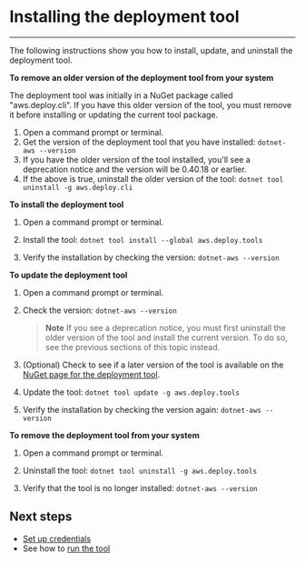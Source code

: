 # Installing the deployment tool<a name="deployment-tool-setup"></a>


****  

The following instructions show you how to install, update, and uninstall the deployment tool\.

**To remove an older version of the deployment tool from your system**

The deployment tool was initially in a NuGet package called "aws.deploy.cli". If you have this older version of the tool, you must remove it before installing or updating the current tool package.

1. Open a command prompt or terminal.
1. Get the version of the deployment tool that you have installed: `dotnet-aws --version`
1. If you have the older version of the tool installed, you'll see a deprecation notice and the version will be 0.40.18 or earlier.
1. If the above is true, uninstall the older version of the tool: `dotnet tool uninstall -g aws.deploy.cli`

**To install the deployment tool**

1. Open a command prompt or terminal.

1. Install the tool: `dotnet tool install --global aws.deploy.tools`

1. Verify the installation by checking the version: `dotnet-aws --version`

**To update the deployment tool**

1. Open a command prompt or terminal\.

1. Check the version: `dotnet-aws --version`
   > **Note**
   > If you see a deprecation notice, you must first uninstall the older version of the tool and install the current version. To do so, see the previous sections of this topic instead.

1. (Optional) Check to see if a later version of the tool is available on the [NuGet page for the deployment tool](https://www.nuget.org/packages/aws.deploy.tools/).

1. Update the tool: `dotnet tool update -g aws.deploy.tools`

1. Verify the installation by checking the version again: `dotnet-aws --version`

**To remove the deployment tool from your system**

1. Open a command prompt or terminal.

1. Uninstall the tool: `dotnet tool uninstall -g aws.deploy.tools`

1. Verify that the tool is no longer installed: `dotnet-aws --version`

## Next steps

- [Set up credentials](setup-creds.md)
- See how to [run the tool](run-tool.md)
